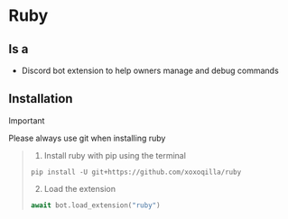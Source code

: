 # Ruby
## Is a
- Discord bot extension to help owners manage and debug commands

## Installation
> [!IMPORTANT]
> Please always use git when installing ruby

> 1. Install ruby with pip using the terminal
> ```
> pip install -U git+https://github.com/xoxoqilla/ruby
> ```
> 2. Load the extension
> ```py
> await bot.load_extension("ruby")
> ```
